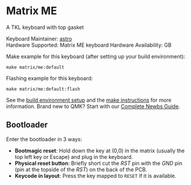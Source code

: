 # Matrix ME

A TKL keyboard with top gasket

Keyboard Maintainer: [astro](https://github.com/yulei)  
Hardware Supported: Matrix ME keyboard
Hardware Availability: GB  

Make example for this keyboard (after setting up your build environment):

    make matrix/me:default

Flashing example for this keyboard:

    make matrix/me:default:flash

See the [build environment setup](https://docs.qmk.fm/#/getting_started_build_tools) and the [make instructions](https://docs.qmk.fm/#/getting_started_make_guide) for more information. Brand new to QMK? Start with our [Complete Newbs Guide](https://docs.qmk.fm/#/newbs).

## Bootloader

Enter the bootloader in 3 ways:

* **Bootmagic reset**: Hold down the key at (0,0) in the matrix (usually the top left key or Escape) and plug in the keyboard.
* **Physical reset button**: Briefly short cut the *RST* pin with the *GND* pin (pin at the topside of the *RST*) on the back of the PCB.
* **Keycode in layout**: Press the key mapped to `RESET` if it is available.